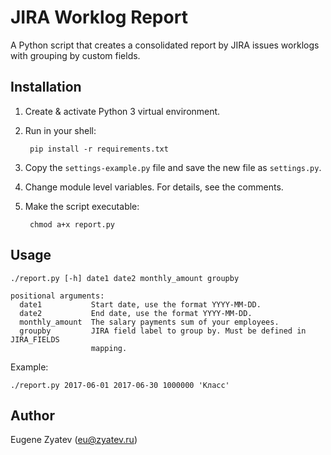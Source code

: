 # JIRA Worklog Report

A Python script that creates a consolidated report by JIRA issues worklogs with grouping by custom fields.

## Installation

1. Create & activate Python 3 virtual environment.
2. Run in your shell:

        pip install -r requirements.txt 

3. Copy the `settings-example.py` file and save the new file as `settings.py`.
4. Change module level variables. For details, see the comments.
5. Make the script executable:

        chmod a+x report.py


## Usage

    ./report.py [-h] date1 date2 monthly_amount groupby
    
    positional arguments:
      date1           Start date, use the format YYYY-MM-DD.
      date2           End date, use the format YYYY-MM-DD.
      monthly_amount  The salary payments sum of your employees.
      groupby         JIRA field label to group by. Must be defined in JIRA_FIELDS
                      mapping.

Example:

    ./report.py 2017-06-01 2017-06-30 1000000 'Класс'


## Author
Eugene Zyatev ([eu@zyatev.ru](mailto:eu@zyatev.ru))